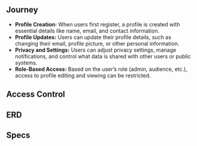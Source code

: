 ## Journey

- **Profile Creation:** When users first register, a profile is created with essential details like name, email, and contact information.
- **Profile Updates:** Users can update their profile details, such as changing their email, profile picture, or other personal information.
- **Privacy and Settings:** Users can adjust privacy settings, manage notifications, and control what data is shared with other users or public systems.
- **Role-Based Access:** Based on the user’s role (admin, audience, etc.), access to profile editing and viewing can be restricted.
## Access Control

## ERD 

## Specs
